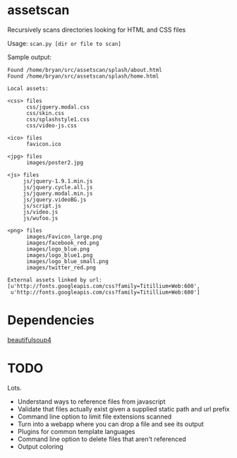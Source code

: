 assetscan
================

Recursively scans directories looking for HTML and CSS files

Usage: `scan.py [dir or file to scan]`

Sample output: 

```
Found /home/bryan/src/assetscan/splash/about.html
Found /home/bryan/src/assetscan/splash/home.html

Local assets:

<css> files
      css/jquery.modal.css
      css/skin.css
      css/splashstyle1.css
      css/video-js.css

<ico> files
      favicon.ico

<jpg> files
      images/poster2.jpg

<js> files
     js/jquery-1.9.1.min.js
     js/jquery.cycle.all.js
     js/jquery.modal.min.js
     js/jquery.videoBG.js
     js/script.js
     js/video.js
     js/wufoo.js

<png> files
      images/Favicon_large.png
      images/facebook_red.png
      images/logo_blue.png
      images/logo_blue1.png
      images/logo_blue_small.png
      images/twitter_red.png

External assets linked by url:
[u'http://fonts.googleapis.com/css?family=Titillium+Web:600',
 u'http://fonts.googleapis.com/css?family=Titillium+Web:600']
```

Dependencies
==============
[beautifulsoup4](http://www.crummy.com/software/BeautifulSoup/)


TODO 
========

Lots. 
- Understand ways to reference files from javascript
- Validate that files actually exist given a supplied static path
and url prefix
- Command line option to limit file extensions scanned
- Turn into a webapp where you can drop a file and see its output
- Plugins for common template languages
- Command line option to delete files that aren't referenced 
- Output coloring



